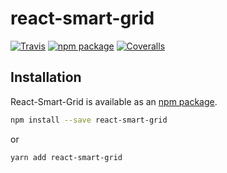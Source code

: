 # react-smart-grid

[![Travis][build-badge]][build]
[![npm package][npm-badge]][npm]
[![Coveralls][coveralls-badge]][coveralls]

[build-badge]: https://img.shields.io/travis/lunochkin/react-smart-grid/master.png?style=flat-square
[build]: https://travis-ci.org/lunochkin/react-smart-grid

[npm-badge]: https://img.shields.io/npm/v/npm.svg
[npm]: https://www.npmjs.org/package/react-smart-grid

[coveralls-badge]: https://img.shields.io/coveralls/lunochkin/react-smart-grid/master.png?style=flat-square
[coveralls]: https://coveralls.io/github/lunochkin/react-smart-grid

## Installation

React-Smart-Grid is available as an [npm package](https://www.npmjs.org/package/react-smart-grid).

```sh
npm install --save react-smart-grid
```

or

```sh
yarn add react-smart-grid
```
